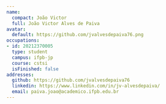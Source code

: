 ```yaml
---
name:
  compact: João Victor
  full: João Victor Alves de Paiva
avatar:
  default: https://github.com/jvalvesdepaiva76.png
occupations:
- id: 20212370005
  type: student
  campus: ifpb-jp
  course: cstsi
  isFinished: false
addresses:
  github: https://github.com/jvalvesdepaiva76
  linkedin: https://www.linkedin.com/in/jv-alvesdepaiva/
  email: paiva.joao@academico.ifpb.edu.br
---
```


